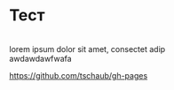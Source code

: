 # Тест
<br />
lorem ipsum dolor sit amet, consectet adip <br />
awdawdawfwafa

https://github.com/tschaub/gh-pages